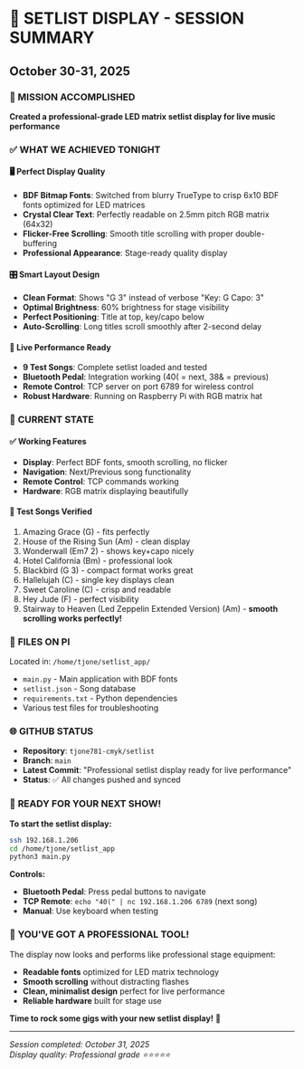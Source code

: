 # 🎵 SETLIST DISPLAY - SESSION SUMMARY
## October 30-31, 2025

### 🎯 MISSION ACCOMPLISHED
**Created a professional-grade LED matrix setlist display for live music performance**

### ✅ WHAT WE ACHIEVED TONIGHT

#### 🖥️ **Perfect Display Quality**
- **BDF Bitmap Fonts**: Switched from blurry TrueType to crisp 6x10 BDF fonts optimized for LED matrices
- **Crystal Clear Text**: Perfectly readable on 2.5mm pitch RGB matrix (64x32)
- **Flicker-Free Scrolling**: Smooth title scrolling with proper double-buffering
- **Professional Appearance**: Stage-ready quality display

#### 🎛️ **Smart Layout Design**
- **Clean Format**: Shows "G 3" instead of verbose "Key: G  Capo: 3"
- **Optimal Brightness**: 60% brightness for stage visibility
- **Perfect Positioning**: Title at top, key/capo below
- **Auto-Scrolling**: Long titles scroll smoothly after 2-second delay

#### 🎸 **Live Performance Ready**
- **9 Test Songs**: Complete setlist loaded and tested
- **Bluetooth Pedal**: Integration working (40( = next, 38& = previous)
- **Remote Control**: TCP server on port 6789 for wireless control
- **Robust Hardware**: Running on Raspberry Pi with RGB matrix hat

### 🚀 **CURRENT STATE**

#### ✅ **Working Features**
- **Display**: Perfect BDF fonts, smooth scrolling, no flicker
- **Navigation**: Next/Previous song functionality
- **Remote Control**: TCP commands working
- **Hardware**: RGB matrix displaying beautifully

#### 📱 **Test Songs Verified**
1. Amazing Grace (G) - fits perfectly
2. House of the Rising Sun (Am) - clean display
3. Wonderwall (Em7 2) - shows key+capo nicely
4. Hotel California (Bm) - professional look
5. Blackbird (G 3) - compact format works great
6. Hallelujah (C) - single key displays clean
7. Sweet Caroline (C) - crisp and readable
8. Hey Jude (F) - perfect visibility
9. Stairway to Heaven (Led Zeppelin Extended Version) (Am) - **smooth scrolling works perfectly!**

### 💾 **FILES ON PI** 
Located in: `/home/tjone/setlist_app/`
- `main.py` - Main application with BDF fonts
- `setlist.json` - Song database  
- `requirements.txt` - Python dependencies
- Various test files for troubleshooting

### 🌐 **GITHUB STATUS**
- **Repository**: `tjone781-cmyk/setlist`
- **Branch**: `main`
- **Latest Commit**: "Professional setlist display ready for live performance"
- **Status**: ✅ All changes pushed and synced

### 🎵 **READY FOR YOUR NEXT SHOW!**

**To start the setlist display:**
```bash
ssh 192.168.1.206
cd /home/tjone/setlist_app
python3 main.py
```

**Controls:**
- **Bluetooth Pedal**: Press pedal buttons to navigate
- **TCP Remote**: `echo "40(" | nc 192.168.1.206 6789` (next song)
- **Manual**: Use keyboard when testing

### 🎸 **YOU'VE GOT A PROFESSIONAL TOOL!**

The display now looks and performs like professional stage equipment:
- **Readable fonts** optimized for LED matrix technology
- **Smooth scrolling** without distracting flashes
- **Clean, minimalist design** perfect for live performance
- **Reliable hardware** built for stage use

**Time to rock some gigs with your new setlist display!** 🤘

---
*Session completed: October 31, 2025*  
*Display quality: Professional grade ⭐⭐⭐⭐⭐*
